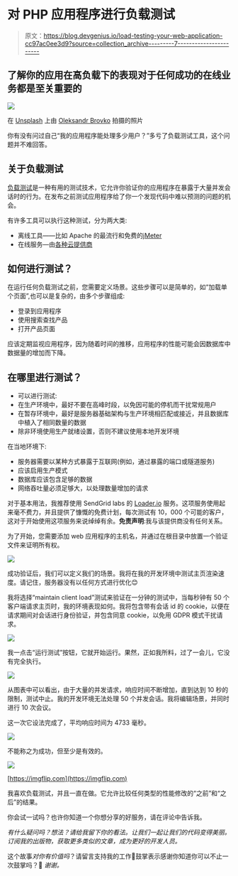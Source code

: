 # 对 PHP 应用程序进行负载测试

> 原文：<https://blog.devgenius.io/load-testing-your-web-application-cc97ac0ee3d9?source=collection_archive---------7----------------------->

## 了解你的应用在高负载下的表现对于任何成功的在线业务都是至关重要的

![](img/583233cca90a06d60e9934d2413daa60.png)

在 [Unsplash](https://unsplash.com?utm_source=medium&utm_medium=referral) 上由 [Oleksandr Brovko](https://unsplash.com/@alex_brov?utm_source=medium&utm_medium=referral) 拍摄的照片

你有没有问过自己“我的应用程序能处理多少用户？”多亏了负载测试工具，这个问题并不难回答。

## 关于负载测试

[负载测试](https://en.wikipedia.org/wiki/Load_testing)是一种有用的测试技术，它允许你验证你的应用程序在暴露于大量并发会话时的行为。在发布之前测试应用程序给了你一个发现代码中难以预测的问题的机会。

有许多工具可以执行这种测试，分为两大类:

*   离线工具——比如 Apache 的最流行和免费的[jMeter](https://jmeter.apache.org/)
*   在线服务—由[各种云提供商](https://en.wikipedia.org/wiki/Load_testing#Load_testing_tools)

## 如何进行测试？

在运行任何负载测试之前，您需要定义场景。这些步骤可以是简单的，如“加载单个页面”,也可以是复杂的，由多个步骤组成:

*   登录到应用程序
*   使用搜索查找产品
*   打开产品页面

应该定期监视应用程序，因为随着时间的推移，应用程序的性能可能会因数据库中数据量的增加而下降。

## 在哪里进行测试？

*   可以进行测试:
*   在生产环境中，最好不要在高峰时段，以免因可能的停机而干扰常规用户
*   在暂存环境中，最好是服务器基础架构与生产环境相匹配或接近，并且数据库中植入了相同数量的数据
*   除非环境使用生产就绪设置，否则不建议使用本地开发环境

在当地环境下:

*   服务器需要以某种方式暴露于互联网(例如，通过暴露的端口或隧道服务)
*   应该启用生产模式
*   数据库应该包含足够的数据
*   网络吞吐量必须足够大，以处理数量增加的请求

对于基本用法，我推荐使用 SendGrid labs 的 [Loader.io](https://loader.io) 服务。这项服务使用起来毫不费力，并且提供了慷慨的免费计划，每次测试有 10，000 个可能的客户，这对于开始使用这项服务来说绰绰有余。**免责声明**:我与该提供商没有任何关系。

为了开始，您需要添加 web 应用程序的主机名，并通过在根目录中放置一个验证文件来证明所有权。

![](img/b4b3dcca577c5f0d026463567d77f741.png)

成功验证后，我们可以定义我们的场景。我将在我的开发环境中测试主页渲染速度。请记住，服务器没有以任何方式进行优化😊

我将选择“maintain client load”测试来验证在一分钟的测试中，当每秒钟有 50 个客户端请求主页时，我的环境表现如何。我将包含带有会话 id 的 cookie，以便在请求期间对会话进行身份验证，并包含同意 cookie，以免用 GDPR 模式干扰请求。

![](img/3903296d81b0fe01eafa19167340dd2b.png)

我一点击“运行测试”按钮，它就开始运行。果然，正如我所料，过了一会儿，它没有完全执行。

![](img/cf83704594acc4a0edf8876fd3802e94.png)

从图表中可以看出，由于大量的并发请求，响应时间不断增加，直到达到 10 秒的限制，测试中止。我的开发环境无法处理 50 个并发会话。我将编辑场景，并同时进行 10 次会议。

这一次它设法完成了，平均响应时间为 4733 毫秒。

![](img/41493fd43ceab7f71682670ba8f1b20c.png)

不能称之为成功，但至少是有效的。

![](img/df1896a7783e248bf2c905872d6309ba.png)

[https://imgflip.com](https://imgflip.com)

我喜欢负载测试，并且一直在做。它允许比较任何类型的性能修改的“之前”和“之后”的结果。

你会试一试吗？也许你知道一个你想分享的好服务，请在评论中告诉我。

*有什么疑问吗？想法？请给我留下你的看法。让我们一起让我们的代码变得美丽。订阅我的出版物，获取更多类似的文章，成为更好的开发人员。*

这个故事*对你有价值吗*？请留言支持我的工作👏鼓掌表示感谢你知道你可以不止一次鼓掌吗？🥰 *谢谢。*